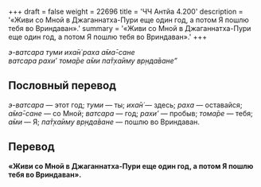 +++
draft = false
weight = 22696
title = 'ЧЧ Антйа 4.200'
description = '«Живи со Мной в Джаганнатха-Пури еще один год, а потом Я пошлю тебя во Вриндаван».'
summary = '«Живи со Мной в Джаганнатха-Пури еще один год, а потом Я пошлю тебя во Вриндаван».'
+++

_э-ватсара туми иха̄н̇ раха а̄ма̄-сане  
ватсара рахи’ тома̄ре а̄ми па̄т̣ха̄иму вр̣нда̄ване”_

## Пословный перевод

_э_\-_ватсара_ — этот год; _туми_ — ты; _иха̄н̇_ — здесь; _раха_ — оставайся; _а̄ма̄_\-_сане_ — со Мной; _ватсара_ — год; _рахи’_ — пробыв; _тома̄ре_ — тебя; _а̄ми_ — Я; _па̄т̣ха̄иму_ _вр̣нда̄ване_ — пошлю во Вриндаван.

## Перевод

**«Живи со Мной в Джаганнатха-Пури еще один год, а потом Я пошлю тебя во Вриндаван».**
